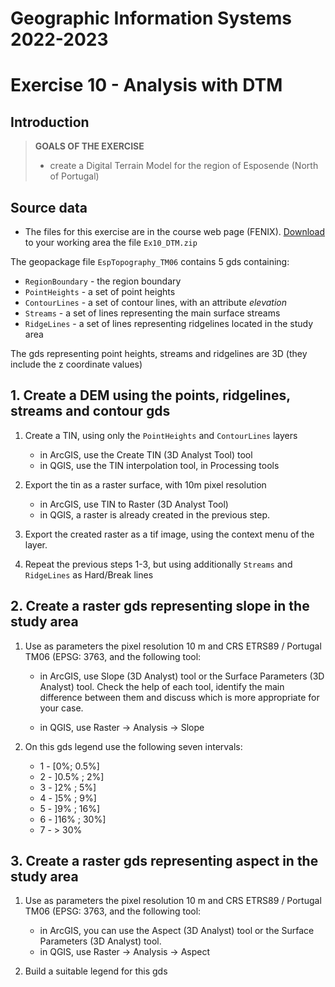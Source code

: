# Geographic Information Systems 2022-2023

# Exercise 10 - Analysis with DTM

## Introduction

> **GOALS OF THE EXERCISE**
>
> - create a Digital Terrain Model for the region of Esposende (North of Portugal)

## Source data

- The files for this exercise are in the course web page (FENIX). [Download](https://fenix.isa.ulisboa.pt/downloadFile/281547991171489/Ex10_DTM.zip) to your working area the file `Ex10_DTM.zip`

The geopackage file `EspTopography_TM06` contains 5 gds containing:
- `RegionBoundary` - the region boundary
- `PointHeights` - a set of point heights
- `ContourLines` - a set of contour lines, with an attribute *elevation*
- `Streams` - a set of lines representing the main surface streams
- `RidgeLines` - a set of lines representing ridgelines located in the study area

The gds representing point heights, streams and ridgelines are 3D (they include the z coordinate values)

## 1. Create a DEM using the points, ridgelines, streams and contour gds

1. Create a TIN, using only the `PointHeights` and `ContourLines` layers
    - in ArcGIS, use the Create TIN (3D Analyst Tool) tool
    - in QGIS, use the TIN interpolation tool, in Processing tools

2. Export the tin as a raster surface, with 10m pixel resolution
    - in ArcGIS, use TIN to Raster (3D Analyst Tool)
    - in QGIS, a raster is already created in the previous step. 

3. Export the created raster as a tif image, using the context menu of the layer.

4. Repeat the previous steps 1-3, but using additionally `Streams` and `RidgeLines` as Hard/Break lines 

## 2. Create a raster gds representing slope in the study area

1. Use as parameters the pixel resolution 10 m and CRS ETRS89 / Portugal TM06 (EPSG: 3763, and the following tool:

    - in ArcGIS, use Slope (3D Analyst) tool or the Surface Parameters (3D Analyst) tool. Check the help of each tool, identify the main difference between them and discuss which is more appropriate for your case.

    - in QGIS, use Raster -> Analysis -> Slope

2.  On this gds legend use the following seven intervals:

    - 1 - [0%; 0.5%]
    - 2 - ]0.5% ; 2%]
    - 3 - ]2% ; 5%]
    - 4 - ]5% ; 9%]
    - 5 - ]9% ; 16%]
    - 6 - ]16% ; 30%]
    - 7 - > 30%

## 3. Create a raster gds representing aspect in the study area

1. Use as parameters the pixel resolution 10 m and CRS ETRS89 / Portugal TM06 (EPSG: 3763, and the following tool:
    - in ArcGIS, you can use the Aspect (3D Analyst) tool or the Surface Parameters (3D Analyst) tool. 
    - in QGIS, use Raster -> Analysis -> Aspect

2. Build a suitable legend for this gds